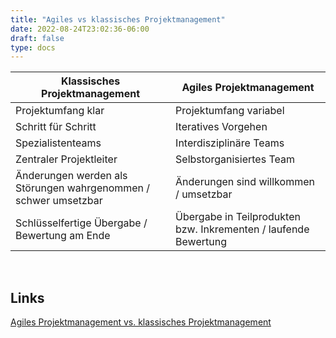 ```yaml
---
title: "Agiles vs klassisches Projektmanagement"
date: 2022-08-24T23:02:36-06:00
draft: false
type: docs
---
```



|Klassisches Projektmanagement|Agiles Projektmanagement|
|-----------------------------|------------------------|
|Projektumfang klar|Projektumfang variabel|
|Schritt für Schritt|Iteratives Vorgehen|
|Spezialistenteams|Interdisziplinäre Teams|
|Zentraler Projektleiter|Selbstorganisiertes Team|
|Änderungen werden als Störungen wahrgenommen / schwer umsetzbar|Änderungen sind willkommen / umsetzbar|
|Schlüsselfertige Übergabe / Bewertung am Ende|Übergabe in Teilprodukten bzw. Inkrementen / laufende Bewertung

<br>

## Links
[Agiles Projektmanagement vs. klassisches Projektmanagement](https://www.youtube.com/watch?v=-BrCepfUH5M)